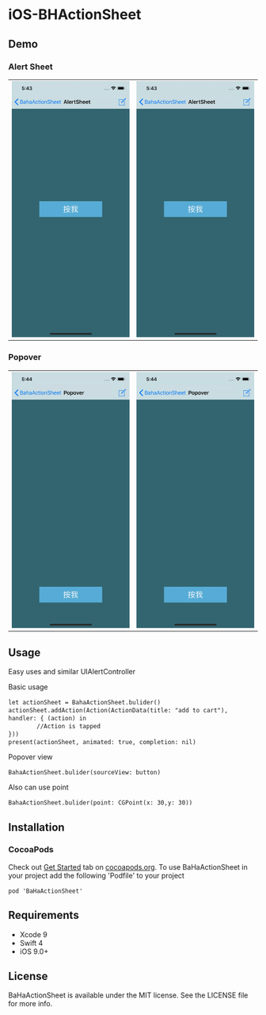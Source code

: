 # iOS-BHActionSheet

## Demo
### Alert Sheet
<table>
 <tr>
  <td>
    <img src="Media/demo1.gif" width="300"/>
  </td>
  <td>
    <img src="Media/demo2.gif" width="300"/>
  </td>
 </tr>
</table>

### Popover
<table>
 <tr>
   <td>
    <img src="Media/demo3.gif" width="300"/>
   </td>
   <td>
    <img src="Media/demo4.gif" width="300"/>
   </td>
 </tr>
</table>

## Usage
Easy uses and similar UIAlertController

Basic usage

    let actionSheet = BahaActionSheet.bulider()
    actionSheet.addAction(Action(ActionData(title: "add to cart"), handler: { (action) in
            //Action is tapped
    }))
    present(actionSheet, animated: true, completion: nil)

Popover view

    BahaActionSheet.bulider(sourceView: button)
    
Also can use point

    BahaActionSheet.bulider(point: CGPoint(x: 30,y: 30))

## Installation
### CocoaPods
Check out [Get Started](http://cocoapods.org/) tab on [cocoapods.org](http://cocoapods.org/).
To use BaHaActionSheet in your project add the following 'Podfile' to your project

    pod 'BaHaActionSheet'
   
## Requirements
* Xcode 9
* Swift 4
* iOS 9.0+

## License
BaHaActionSheet is available under the MIT license. See the LICENSE file for more info.
